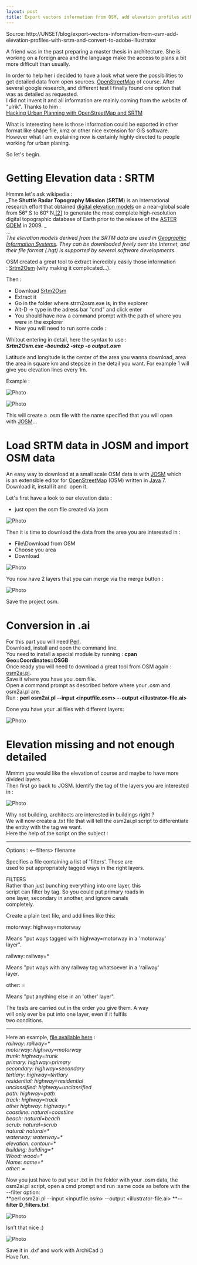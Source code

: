 ```yaml
---
layout: post
title: Export vectors information from OSM, add elevation profiles with SRTM and convert to Adobe Illustrator
---
```


Source: http://UNSET/blog/export-vectors-information-from-osm-add-elevation-profiles-with-srtm-and-convert-to-adobe-illustrator

A friend was in the past preparing a master thesis in architecture. She is working on a foreign area and the language make the access to plans a bit more difficult than usually.  
  
In order to help her i decided to have a look what were the possibilities to get detailed data from open sources. [OpenStreetMap](http://www.openstreetmap.org/) of course. After several google research, and different test I finally found one option that was as detailed as requested.   
I did not invent it and all information are mainly coming from the website of "ulrik". Thanks to him :  
[Hacking Urban Planning with OpenStreetMap and SRTM](https://ulrik.is/writing/using-openstreetmap-and-srtm-data-for-urban-planning/)  
  
What is interesting here is those information could be exported in other format like shape file, kmz or other nice extension for GIS software.  
However what I am explaining now is certainly highly directed to people working for urban planing.  
  
So let's begin.

# Getting Elevation data : SRTM


Hmmm let's ask wikipedia :  
_The **Shuttle Radar Topography Mission** (**SRTM**) is an international research effort that obtained [digital elevation models](https://en.wikipedia.org/wiki/Digital_elevation_model) on a near-global scale from 56° S to 60° N,[\[2\]](https://en.wikipedia.org/wiki/Shuttle_Radar_Topography_Mission#cite_note-NikP2-2) to generate the most complete high-resolution digital topographic database of Earth prior to the release of the [ASTER GDEM](https://en.wikipedia.org/wiki/ASTER_GDEM) in 2009. _  
...  
_The elevation models derived from the SRTM data are used in [Geographic Information Systems](https://en.wikipedia.org/wiki/Geographic_Information_Systems). They can be downloaded freely over the Internet, and their file format (.hgt) is supported by several software developments._  
  
  
OSM created a great tool to extract incredibly easily those information : [Srtm2Osm](http://wiki.openstreetmap.org/wiki/Srtm2Osm) (why making it complicated...).  
  
  
Then :   

- Download [Srtm2Osm](http://osm.michis-pla.net/code/Srtm2Osm-1.12.1.0.zip)  
- Extract it  
- Go in the folder where strm2osm.exe is, in the explorer   
- Alt-D -> type in the adress bar "cmd" and click enter  
- You should have now a command prompt with the path of where you were in the explorer  
- Now you will need to run some code :  
  
  
Whitout entering in detail, here the syntax to use :   
_**Srtm2Osm.exe -bounds2 <latitude> <longitude> <area> -step <stepsize> -o output.osm**_  
  
Latitude and longitude is the center of the area you wanna download, area the area in square km and stepsize in the detail you want. For example 1 will give you elevation lines every 1m.  
  
Example :  

 ![Photo]({{site.url}}{{site.baseurl}}/assets/1094120_orig.jpg) 

 ![Photo]({{site.url}}{{site.baseurl}}/assets/6888434_orig.jpg) 

This will create a .osm file with the name specified that you will open with [JOSM](https://josm.openstreetmap.de/)...

# Load SRTM data in JOSM and import OSM data

An easy way to download at a small scale OSM data is with [JOSM](https://josm.openstreetmap.de/) which is an extensible editor for [​OpenStreetMap](https://www.openstreetmap.org/) (OSM) written in [​Java](https://www.java.com/) 7.  
Download it, install it and  open it.  
  
Let's first have a look to our elevation data :   

- just open the osm file created via josm

 ![Photo]({{site.url}}{{site.baseurl}}/assets/905061_orig.jpg) 

Then it is time to download the data from the area you are interested in :  

- File\\Download from OSM  
- Choose you area  
- Download  

 ![Photo]({{site.url}}{{site.baseurl}}/assets/7874726_orig.jpg) 

You now have 2 layers that you can merge via the merge button :  
  

 ![Photo]({{site.url}}{{site.baseurl}}/assets/97958_orig.jpg) 

Save the project osm.  
  

# Conversion in .ai


For this part you will need [Perl](https://www.perl.org/).  
Download, install and open the command line.  
You need to install a special module by running : **cpan Geo::Coordinates::OSGB**  
Once ready you will need to download a great tool from OSM again : [osm2ai.pl](https://nuxx.net/files/osm2ai.pl).  
Save it where you have you .osm file.  
Open a command prompt as described before where your .osm and osm2ai.pl are.  
Run : **perl osm2ai.pl --input <inputfile.osm> --output <illustrator-file.ai>**  
  
  
Done you have your .ai files with different layers:  
  

 ![Photo]({{site.url}}{{site.baseurl}}/assets/838468174_orig.png) 

# Elevation missing and not enough detailed


Mmmm you would like the elevation of course and maybe to have more divided layers.  
Then first go back to JOSM. Identify the tag of the layers you are interested in :  
  

 ![Photo]({{site.url}}{{site.baseurl}}/assets/5900834_orig.jpg) 

Why not building, architects are interested in buildings right ?  
We will now create a .txt file that will tell the osm2ai.pl script to differentiate the entity with the tag we want.  
Here the help of the script on the subject :  
  

* * *

Options : <--filters> filename  
  
Specifies a file containing a list of 'filters'. These are   
used to put appropriately tagged ways in the right layers.  
  
  
FILTERS  
Rather than just bunching everything into one layer, this  
script can filter by tag. So you could put primary roads in   
one layer, secondary in another, and ignore canals   
completely.  
  
Create a plain text file, and add lines like this:  
  
motorway: highway=motorway  
  
Means "put ways tagged with highway=motorway in a 'motorway'   
layer".  
  
railway: railway=\*  
  
Means "put ways with any railway tag whatsoever in a 'railway'   
layer.  
  
other: =  
  
Means "put anything else in an 'other' layer".  
  
The tests are carried out in the order you give them. A way   
will only ever be put into one layer, even if it fulfils   
two conditions.

* * *

Here an example, [file available here]({{site.url}}{{site.baseurl}}/assets/d_filters.txt) :   
_railway: railway=\*  
motorway: highway=motorway  
trunk: highway=trunk  
primary: highway=primary  
secondary: highway=secondary  
tertiary: highway=tertiary  
residential: highway=residential  
unclassified: highway=unclassified  
path: highway=path  
track: highway=track  
other highway: highway=\*  
coastline: natural=coastline  
beach: natural=beach  
scrub: natural=scrub  
natural: natural=\*  
waterway: waterway=\*  
elevation: contour=\*  
building: building=\*  
Wood: wood=\*  
Name: name=\*  
other: =_  
  
  
Now you just have to put your .txt in the folder with your .osm data, the osm2ai.pl script, open a cmd prompt and run :same code as before with the --filter option:  
**perl osm2ai.pl --input <inputfile.osm> --output <illustrator-file.ai> ****\--filter D\_filters.txt**  
  

 ![Photo]({{site.url}}{{site.baseurl}}/assets/6634892_orig.jpg) 

Isn't that nice :)

 ![Photo]({{site.url}}{{site.baseurl}}/assets/7107445_orig.jpg) 

Save it in .dxf and work with ArchiCad :)  
Have fun.